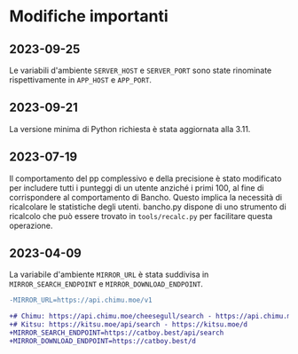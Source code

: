 # Modifiche importanti

## 2023-09-25

Le variabili d'ambiente `SERVER_HOST` e `SERVER_PORT` sono state rinominate rispettivamente in `APP_HOST` e `APP_PORT`.

## 2023-09-21

La versione minima di Python richiesta è stata aggiornata alla 3.11.

## 2023-07-19

Il comportamento del pp complessivo e della precisione è stato modificato per includere tutti i punteggi di un utente anziché i primi 100, al fine di corrispondere al comportamento di Bancho. Questo implica la necessità di ricalcolare le statistiche degli utenti. bancho.py dispone di uno strumento di ricalcolo che può essere trovato in `tools/recalc.py` per facilitare questa operazione.

## 2023-04-09

La variabile d'ambiente `MIRROR_URL` è stata suddivisa in `MIRROR_SEARCH_ENDPOINT` e `MIRROR_DOWNLOAD_ENDPOINT`.

```diff
-MIRROR_URL=https://api.chimu.moe/v1

+# Chimu: https://api.chimu.moe/cheesegull/search - https://api.chimu.moe/v1/download
+# Kitsu: https://kitsu.moe/api/search - https://kitsu.moe/d
+MIRROR_SEARCH_ENDPOINT=https://catboy.best/api/search
+MIRROR_DOWNLOAD_ENDPOINT=https://catboy.best/d
```

